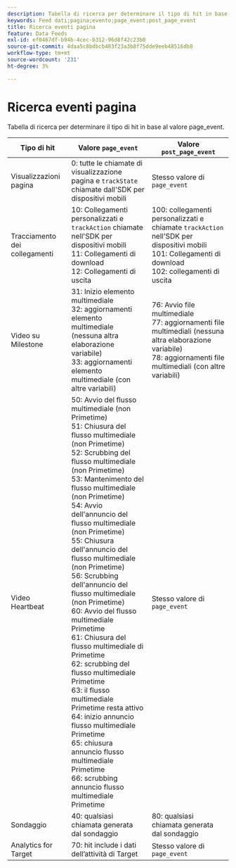 ```yaml
---
description: Tabella di ricerca per determinare il tipo di hit in base al valore page_event.
keywords: Feed dati;pagina;evento;page_event;post_page_event
title: Ricerca eventi pagina
feature: Data Feeds
exl-id: ef0467df-b94b-4cec-b312-96d8f42c23b0
source-git-commit: 4daa5c8bdbcb483f23a3b8f75dde9eeb48516db8
workflow-type: tm+mt
source-wordcount: '231'
ht-degree: 3%

---
```


# Ricerca eventi pagina

Tabella di ricerca per determinare il tipo di hit in base al valore page_event.

| Tipo di hit | Valore `page_event` | Valore `post_page_event` |
| --- | --- | --- |
| Visualizzazioni pagina | 0: tutte le chiamate di visualizzazione pagina e `trackState` chiamate dall&#39;SDK per dispositivi mobili | Stesso valore di `page_event` |
| Tracciamento dei collegamenti | 10: Collegamenti personalizzati e `trackAction` chiamate nell&#39;SDK per dispositivi mobili<br>11: Collegamenti di download<br>12: Collegamenti di uscita | 100: collegamenti personalizzati e chiamate `trackAction` nell&#39;SDK per dispositivi mobili<br>101: Collegamenti di download<br>102: collegamenti di uscita |
| Video su Milestone | 31: Inizio elemento multimediale<br>32: aggiornamenti elemento multimediale (nessuna altra elaborazione variabile)<br>33: aggiornamenti elemento multimediale (con altre variabili) | 76: Avvio file multimediale<br>77: aggiornamenti file multimediali (nessuna altra elaborazione variabile)<br>78: aggiornamenti file multimediali (con altre variabili) |
| Video Heartbeat | 50: Avvio del flusso multimediale (non Primetime)<br>51: Chiusura del flusso multimediale (non Primetime)<br>52: Scrubbing del flusso multimediale (non Primetime)<br>53: Mantenimento del flusso multimediale (non Primetime)<br>54: Avvio dell&#39;annuncio del flusso multimediale (non Primetime)<br>55: Chiusura dell&#39;annuncio del flusso multimediale (non Primetime)<br>56: Scrubbing dell&#39;annuncio del flusso multimediale (non Primetime)<br>60: Avvio del flusso multimediale Primetime<br>61: Chiusura del flusso multimediale di Primetime<br>62: scrubbing del flusso multimediale Primetime<br>63: il flusso multimediale Primetime resta attivo<br>64: inizio annuncio flusso multimediale Primetime<br>65: chiusura annuncio flusso multimediale Primetime<br>66: scrubbing annuncio flusso multimediale Primetime | Stesso valore di `page_event` |
| Sondaggio | 40: qualsiasi chiamata generata dal sondaggio | 80: qualsiasi chiamata generata dal sondaggio |
| Analytics for Target | 70: hit include i dati dell’attività di Target | Stesso valore di `page_event` |

